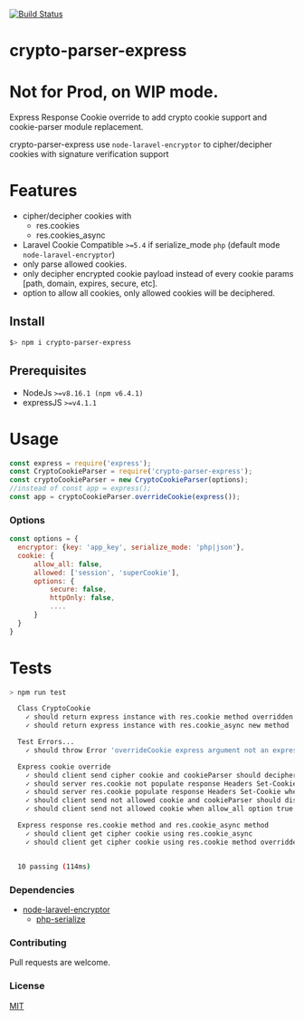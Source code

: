 [![Build Status](https://api.travis-ci.org/adsegura/crypto-parser-express.svg?branch=master)](https://travis-ci.org/adsegura/crypto-parser-express)

# crypto-parser-express

# Not for Prod, on WIP mode.
Express Response Cookie override to add crypto cookie support
and cookie-parser module replacement.

crypto-parser-express use `node-laravel-encryptor` to cipher/decipher cookies with signature verification support

# Features
* cipher/decipher cookies with
    * res.cookies
    * res.cookies_async
* Laravel Cookie Compatible `>=5.4` if serialize_mode `php` (default mode `node-laravel-encryptor`)
* only parse allowed cookies.
* only decipher encrypted cookie payload instead of every cookie params [path, domain, expires, secure, etc].
* option to allow all cookies, only allowed cookies will be deciphered. 
  

## Install
```sh
$> npm i crypto-parser-express
```

## Prerequisites
* NodeJs `>=v8.16.1 (npm v6.4.1)`
* expressJS `>=v4.1.1`

# Usage
```js
const express = require('express');
const CryptoCookieParser = require('crypto-parser-express');
const cryptoCookieParser = new CryptoCookieParser(options);
//instead of const app = express();
const app = cryptoCookieParser.overrideCookie(express());
```

### Options
```js
const options = {
  encryptor: {key: 'app_key', serialize_mode: 'php|json'},
  cookie: {
      allow_all: false,
      allowed: ['session', 'superCookie'],
      options: {
          secure: false,
          httpOnly: false,
          ....
      }
  }
}
```

# Tests
```bash
> npm run test

  Class CryptoCookie
    ✓ should return express instance with res.cookie method overridden
    ✓ should return express instance with res.cookie_async new method

  Test Errors...
    ✓ should throw Error 'overrideCookie express argument not an express instance' when trying to override Cookie method on non express instance

  Express cookie override
    ✓ should client send cipher cookie and cookieParser should decipher it (59ms)
    ✓ should server res.cookie not populate response Headers Set-Cookie when cookie name is not allowed 
    ✓ should server res.cookie populate response Headers Set-Cookie when cookie name is not allowed and allow_all = true
    ✓ should client send not allowed cookie and cookieParser should discard
    ✓ should client send not allowed cookie when allow_all option true and should not decipher but should be parsed in req.cookies

  Express response res.cookie method and res.cookie_async method
    ✓ should client get cipher cookie using res.cookie_async
    ✓ should client get cipher cookie using res.cookie method overridden


  10 passing (114ms)
```


### Dependencies
* [node-laravel-encryptor](https://github.com/adsegura/node-laravel-encryptor/blob/master/README.md)
    * [php-serialize](https://github.com/steelbrain/php-serialize#readme)

### Contributing
Pull requests are welcome.

### License
[MIT](https://choosealicense.com/licenses/mit/)
